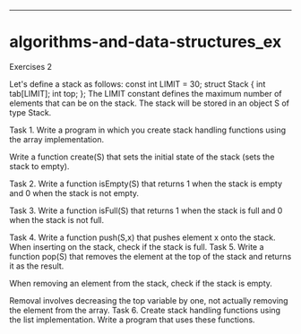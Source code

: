 _____________________________________________________________________________________________________________________________
# algorithms-and-data-structures_ex
Exercises 2

Let's define a stack as follows:
const int LIMIT = 30;
struct Stack
{
int tab[LIMIT];
int top;
};
The LIMIT constant defines the maximum number of elements that can be on the stack.
The stack will be stored in an object S of type Stack.

Task 1.
Write a program in which you create stack handling functions using the array implementation.

Write a function create(S) that sets the initial state of the stack (sets the stack to empty).

Task 2.
Write a function isEmpty(S) that returns 1 when the stack is empty and 0 when the stack is not empty.

Task 3.
Write a function isFull(S) that returns 1 when the stack is full and 0 when the stack is not full.

Task 4.
Write a function push(S,x) that pushes element x onto the stack. When inserting on the stack, check if the stack is full.
Task 5.
Write a function pop(S) that removes the element at the top of the stack and returns it as the result.

When removing an element from the stack, check if the stack is empty.

Removal involves decreasing the top variable by one, not actually removing the element from the array.
Task 6.
Create stack handling functions using the list implementation. Write a program that uses these functions.
